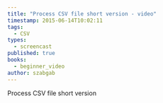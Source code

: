 ```yaml
---
title: "Process CSV file short version - video"
timestamp: 2015-06-14T10:02:11
tags:
  - CSV
types:
  - screencast
published: true
books:
  - beginner_video
author: szabgab
---
```



Process CSV file short version


<slidecast file="beginner-perl/process-csv-file-short-version" youtube="nypU4DFbLXY" />
